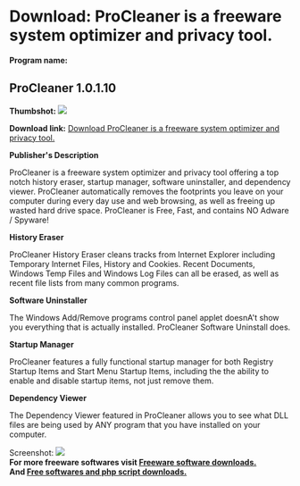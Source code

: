 # Download: ProCleaner is a freeware system optimizer and privacy tool.

**Program name:**

## ProCleaner 1.0.1.10

  
**Thumbshot:** ![](http://www.freewarefiles.com/screenshot/procleaner_md.gif)   
  
**Download link:** [Download ProCleaner is a freeware system optimizer and privacy tool.](http://freesoftwares.boysofts.com/ProCleaner_program_32967.html)  
  


**Publisher's Description**  
  


ProCleaner is a freeware system optimizer and privacy tool offering a top notch history eraser, startup manager, software uninstaller, and dependency viewer. ProCleaner automatically removes the footprints you leave on your computer during every day use and web browsing, as well as freeing up wasted hard drive space. ProCleaner is Free, Fast, and contains NO Adware / Spyware!

**History Eraser**

ProCleaner History Eraser cleans tracks from Internet Explorer including Temporary Internet Files, History and Cookies. Recent Documents, Windows Temp Files and Windows Log Files can all be erased, as well as recent file lists from many common programs. 

**Software Uninstaller**

The Windows Add/Remove programs control panel applet doesnA't show you everything that is actually installed. ProCleaner Software Uninstall does. 

**Startup Manager**

ProCleaner features a fully functional startup manager for both Registry Startup Items and Start Menu Startup Items, including the the ability to enable and disable startup items, not just remove them. 

**Dependency Viewer**

The Dependency Viewer featured in ProCleaner allows you to see what DLL files are being used by ANY program that you have installed on your computer.

  
  
Screenshot: ![](http://www.freewarefiles.com/screenshot/procleaner.gif)   
**For more freeware softwares visit [Freeware software downloads.](http://freesoftwares.boysofts.com/)**   
**And [Free softwares and php script downloads.](http://www.boysofts.com/)**
